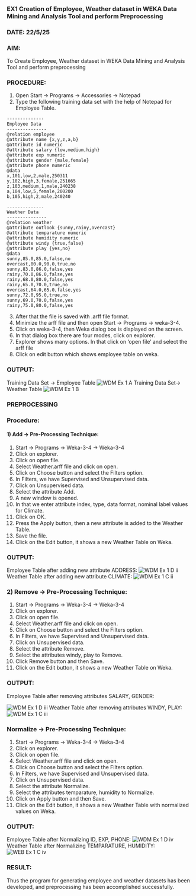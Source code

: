 ### EX1 Creation of Employee, Weather dataset in WEKA Data Mining and Analysis Tool and perform Preprocessing
### DATE: 22/5/25
### AIM: 
  To Create Employee, Weather dataset in WEKA Data Mining and Analysis Tool and perform preprocessing
### PROCEDURE: 
1) Open Start -> Programs -> Accessories -> Notepad
2) Type the following training data set with the help of Notepad for Employee Table.

```
--------------
Employee Data
---------------
@relation employee
@attribute name {x,y,z,a,b}
@attribute id numeric
@attribute salary {low,medium,high}
@attribute exp numeric
@attribute gender {male,female}
@attribute phone numeric
@data
x,101,low,2,male,250311
y,102,high,3,female,251665
z,103,medium,1,male,240238
a,104,low,5,female,200200
b,105,high,2,male,240240

--------------
Weather Data
---------------
@relation weather
@attribute outlook {sunny,rainy,overcast}
@attribute temparature numeric
@attribute humidity numeric
@attribute windy {true,false}
@attribute play {yes,no}
@data
sunny,85.0,85.0,false,no
overcast,80.0,90.0,true,no
sunny,83.0,86.0,false,yes
rainy,70.0,86.0,false,yes
rainy,68.0,80.0,false,yes
rainy,65.0,70.0,true,no
overcast,64.0,65.0,false,yes
sunny,72.0,95.0,true,no
sunny,69.0,70.0,false,yes
rainy,75.0,80.0,false,yes
```
3) After that the file is saved with .arff file format.
4) Minimize the arff file and then open Start -> Programs -> weka-3-4.
5) Click on weka-3-4, then Weka dialog box is displayed on the screen.
6) In that dialog box there are four modes, click on explorer.
7) Explorer shows many options. In that click on ‘open file’ and select the arff file
8) Click on edit button which shows employee table on weka.

### OUTPUT:
Training Data Set -> Employee Table
![WDM Ex 1 A](https://github.com/user-attachments/assets/4dae4b4e-bb67-4373-bfa7-34a0a5f0a3a7)
Training Data Set-> Weather Table
![WDM Ex 1 B](https://github.com/user-attachments/assets/6d995780-48b5-4a20-92ee-e60c9eca3a86)


### PREPROCESSING
### Procedure:
#### 1) Add -> Pre-Processing Technique:
1) Start -> Programs -> Weka-3-4 -> Weka-3-4
2) Click on explorer.
3) Click on open file.
4) Select Weather.arff file and click on open.
5) Click on Choose button and select the Filters option.
6) In Filters, we have Supervised and Unsupervised data.
7) Click on Unsupervised data.
8) Select the attribute Add.
9) A new window is opened.
10) In that we enter attribute index, type, data format, nominal label values for Climate.
11) Click on OK.
12) Press the Apply button, then a new attribute is added to the Weather Table.
13) Save the file.
14) Click on the Edit button, it shows a new Weather Table on Weka.

### OUTPUT:
Employee Table after adding new attribute ADDRESS:
![WDM Ex 1 D ii](https://github.com/user-attachments/assets/27d5e27c-8068-47b3-8a77-ff935815e880)
Weather Table after adding new attribute CLIMATE:
![WDM Ex 1 C ii](https://github.com/user-attachments/assets/0d46fc44-653b-4b3b-837a-b8ec801274a8)


### 2) Remove -> Pre-Processing Technique:

1) Start -> Programs -> Weka-3-4 -> Weka-3-4
2) Click on explorer.
3) Click on open file.
4) Select Weather.arff file and click on open.
5) Click on Choose button and select the Filters option.
6) In Filters, we have Supervised and Unsupervised data.
7) Click on Unsupervised data.
8) Select the attribute Remove.
9) Select the attributes windy, play to Remove.
10) Click Remove button and then Save.
11) Click on the Edit button, it shows a new Weather Table on Weka.

### OUTPUT:

Employee Table after removing attributes SALARY, GENDER:

![WDM Ex 1 D iii](https://github.com/user-attachments/assets/30509d64-b4b0-4f6e-b680-8e1e4f65b76e)
Weather Table after removing attributes WINDY, PLAY:
![WDM Ex 1 C iii](https://github.com/user-attachments/assets/9efadd38-3373-407a-a3ce-a06db862c4d7)




### Normalize -> Pre-Processing Technique:

1) Start -> Programs -> Weka-3-4 -> Weka-3-4
2) Click on explorer.
3) Click on open file.
4) Select Weather.arff file and click on open.
5) Click on Choose button and select the Filters option.
6) In Filters, we have Supervised and Unsupervised data.
7) Click on Unsupervised data.
8) Select the attribute Normalize.
9) Select the attributes temparature, humidity to Normalize.
10) Click on Apply button and then Save.
11) Click on the Edit button, it shows a new Weather Table with normalized values on Weka.

### OUTPUT:

Employee Table after Normalizing ID, EXP, PHONE:
![WDM Ex 1 D iv](https://github.com/user-attachments/assets/3eedc318-55c9-4d59-9df1-4f36fd73d612)
Weather Table after Normalizing TEMPARATURE, HUMIDITY:
![WEB Ex 1 C iv](https://github.com/user-attachments/assets/00c8427f-9828-4812-9ca5-7f78a3c6100b)


### RESULT: 
  Thus the program for generating employee and weather datasets has been developed, and preprocessing has been accomplished successfully.
